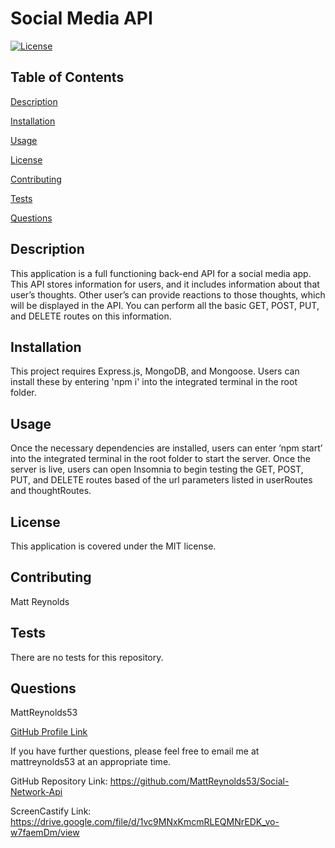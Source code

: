 # Social Media API
[![License](https://img.shields.io/badge/License-MIT-blue.svg)](https://opensource.org/licenses/MIT)

## Table of Contents
<a href="#description">Description</a>

<a href="#installation">Installation</a>

<a href="#usage">Usage</a>

<a href="#license">License</a>

<a href="#contributing">Contributing</a>

<a href="#tests">Tests</a>

<a href="#questions">Questions</a>

<div id="description"></div>

## Description
This application is a full functioning back-end API for a social media app. This API stores information for users, and it includes information about that user’s thoughts. Other user’s can provide reactions to those thoughts, which will be displayed in the API. You can perform all the basic GET, POST, PUT, and DELETE routes on this information.

<div id="installation"></div>

## Installation
This project requires Express.js, MongoDB, and Mongoose. Users can install these by entering 'npm i' into the integrated terminal in the root folder.

<div id="usage"></div>

## Usage
Once the necessary dependencies are installed, users can enter ‘npm start’ into the integrated terminal in the root folder to start the server. Once the server is live, users can open Insomnia to begin testing the GET, POST, PUT, and DELETE routes based of the url parameters listed in userRoutes and thoughtRoutes.

<div id="license"></div>

## License
This application is covered under the MIT license.

<div id="contributing"></div>

## Contributing
Matt Reynolds

<div id="tests"></div>

## Tests
There are no tests for this repository.

<div id="questions"></div>

## Questions
MattReynolds53

<a href="https://github.com/MattReynolds53">GitHub Profile Link</a>


If you have further questions, please feel free to email me at mattreynolds53 at an appropriate time.

GitHub Repository Link: https://github.com/MattReynolds53/Social-Network-Api

ScreenCastify Link: https://drive.google.com/file/d/1vc9MNxKmcmRLEQMNrEDK_vo-w7faemDm/view

